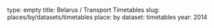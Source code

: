 type: empty
title: Belarus / Transport Timetables
slug: places/by/datasets/timetables
place: by
dataset: timetables
year: 2014
